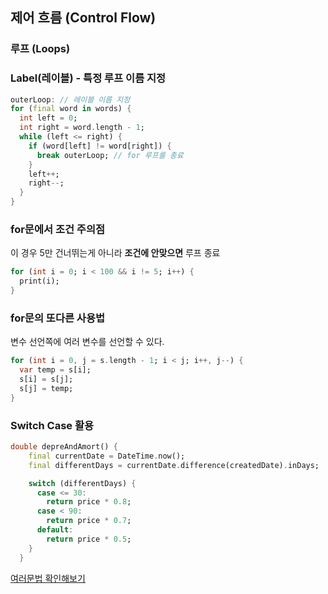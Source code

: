## 제어 흐름 (Control Flow)

### 루프 (Loops)



### Label(레이블) - 특정 루프 이름 지정

```dart
outerLoop: // 레이블 이름 지정
for (final word in words) {
  int left = 0;
  int right = word.length - 1;
  while (left <= right) {
    if (word[left] != word[right]) {
      break outerLoop; // for 루프를 종료
    }
    left++;
    right--;
  }
}
```



### for문에서 조건 주의점

이 경우 5만 건너뛰는게 아니라 **조건에 안맞으면** 루프 종료

```dart
for (int i = 0; i < 100 && i != 5; i++) {
  print(i);
}
```





### for문의 또다른 사용법

변수 선언쪽에 여러 변수를 선언할 수 있다.

```dart
for (int i = 0, j = s.length - 1; i < j; i++, j--) {
  var temp = s[i];
  s[i] = s[j];
  s[j] = temp;
}
```



### Switch Case 활용

```dart
double depreAndAmort() {
    final currentDate = DateTime.now();
    final differentDays = currentDate.difference(createdDate).inDays;

    switch (differentDays) {
      case <= 30:
        return price * 0.8;
      case < 90:
        return price * 0.7;
      default:
        return price * 0.5;
    }
  }
```

[여러문법 확인해보기](https://github.com/dart-lang/language/issues/1660)

